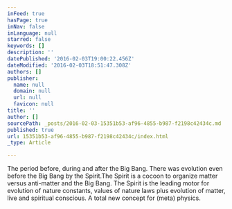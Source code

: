 ```yaml
---
inFeed: true
hasPage: true
inNav: false
inLanguage: null
starred: false
keywords: []
description: ''
datePublished: '2016-02-03T19:00:22.456Z'
dateModified: '2016-02-03T18:51:47.308Z'
authors: []
publisher:
  name: null
  domain: null
  url: null
  favicon: null
title: ''
author: []
sourcePath: _posts/2016-02-03-15351b53-af96-4855-b987-f2198c42434c.md
published: true
url: 15351b53-af96-4855-b987-f2198c42434c/index.html
_type: Article

---
```

The period before, during and after the Big Bang. There was evolution even before the Big Bang by the Spirit.The Spirit is a cocoon to organize matter versus anti-matter and the Big Bang. The Spirit is the leading motor for evolution of nature constants, values of nature laws plus evolution of matter, live and spiritual conscious. A total new concept for (meta) physics.